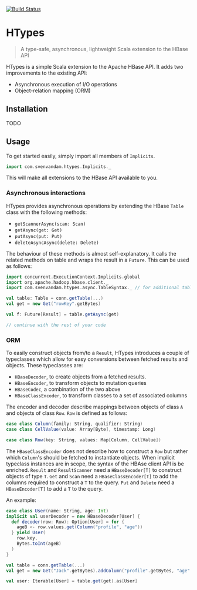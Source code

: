 [![Build Status](https://travis-ci.org/SvenvDam/HTypes.svg?branch=master)](https://travis-ci.org/SvenvDam/HTypes)

# HTypes
> A type-safe, asynchronous, lightweight Scala extension to the HBase API 

HTypes is a simple Scala extension to the Apache HBase API.
It adds two improvements to the existing API:

* Asynchronous execution of I/O operations
* Object-relation mapping (ORM)

## Installation

TODO

## Usage
To get started easily, simply import all members of `Implicits`.

```scala
import com.svenvandam.htypes.Implicits._
```

This will make all extensions to the HBase API available to you.

### Asynchronous interactions

HTypes provides asynchronous operations by extending the HBase `Table` class with the following methods:
* `getScannerAsync(scan: Scan)`
* `getAsync(get: Get)`
* `putAsync(put: Put)`
* `deleteAsyncAsync(delete: Delete)`

The behaviour of these methods is almost self-explanatory.
It calls the related methods on table and wraps the result in a `Future`.
This can be used as follows:

```scala
import concurrent.ExecutionContext.Implicits.global
import org.apache.hadoop.hbase.client._
import com.svenvandam.htypes.async.TableSyntax._ // for additional table syntax

val table: Table = conn.getTable(...)
val get = new Get("rowKey".getBytes)

val f: Future[Result] = table.getAsync(get)

// continue with the rest of your code
```

### ORM

To easily construct objects from/to a `Result`, HTypes introduces a couple of typeclasses which allow for easy conversions between fetched results and objects.
These typeclasses are:

* `HBaseDecoder`, to create objects from a fetched results.
* `HBaseEncoder`, to transform objects to mutation queries
* `HBaseCodec`, a combination of the two above
* `HBaseClassEncoder`, to transform classes to a set of associated columns

The encoder and decoder describe mappings between objects of class `A` and objects of class `Row`.
`Row` is defined as follows:

```scala
case class Column(family: String, qualifier: String)
case class CellValue(value: Array[Byte], timestamp: Long)

case class Row(key: String, values: Map[Column, CellValue])
```

The `HBaseClassEncoder` does not describe how to construct a `Row` but rather which `Column`'s should be fetched to instantiate objects.
When implicit typeclass instances are in scope, the syntax of the HBAse client API is be enriched.
`Result` and `ResultScanner` need a `HBaseDecoder[T]` to construct objects of type `T`.
`Get` and `Scan` need a `HBaseClassEncoder[T]` to add the columns required to construct a `T` to the query.
`Put` and `Delete` need a `HBaseEncoder[T]` to add a `T` to  the query.

An example:

```scala
case class User(name: String, age: Int)
implicit val userDecoder = new HBaseDecoder[User] {
  def decoder(row: Row): Option[User] = for {
    ageB <- row.values.get(Column("profile", "age"))
  } yield User(
    row.key,
    Bytes.toInt(ageB)
  )
}

val table = conn.getTable(...)
val get = new Get("Jack".getBytes).addColumn("profile".getBytes, "age".getBytes)

val user: Iterable[User] = table.get(get).as[User]
```
